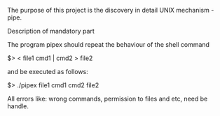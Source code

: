 
The purpose of this project is the discovery in detail UNIX mechanism - pipe.

Description of mandatory part

The program pipex should repeat the behaviour of the  shell command

$> < file1 cmd1 | cmd2 > file2

and be executed as follows:

$> ./pipex file1 cmd1 cmd2 file2

All errors like: wrong commands, permission to files and etc, need be handle.

